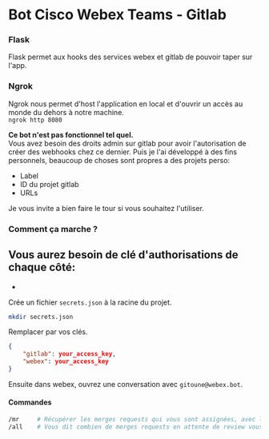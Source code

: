 # Bot Cisco Webex Teams - Gitlab

### Flask
Flask permet aux hooks des services webex et gitlab de pouvoir taper sur l'app.

### Ngrok
Ngrok nous permet d'host l'application en local et d'ouvrir un accès au monde du dehors à notre machine.  
`ngrok http 8080`

**Ce bot n'est pas fonctionnel tel quel.**  
Vous avez besoin des droits admin sur gitlab pour avoir l'autorisation de créer des webhooks chez ce dernier. 
Puis je l'ai développé à des fins personnels, beaucoup de choses sont propres a des projets perso:
- Label
- ID du projet gitlab
- URLs

Je vous invite a bien faire le tour si vous souhaitez l'utiliser.

### Comment ça marche ?

Vous aurez besoin de clé d'authorisations de chaque côté:
-
-

Crée un fichier `secrets.json` à la racine du projet.  
```bash
mkdir secrets.json
```
Remplacer par vos clés.
```json
{
    "gitlab": your_access_key,
    "webex": your_access_key
}
```

Ensuite dans webex, ouvrez une conversation avec `gitoune@webex.bot`.

#### Commandes
```bash
/mr     # Récupérer les merges requests qui vous sont assignées, avec le label 'For Review'
/all    # Vous dit combien de merges requests en attente de review vous sont assignées.
```
